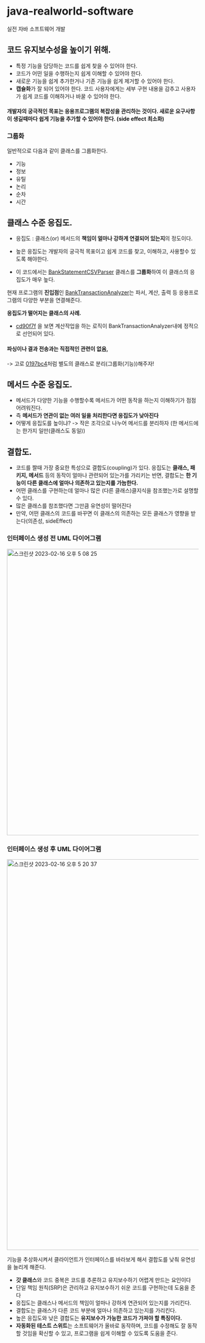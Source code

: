 # java-realworld-software
실전 자바 소프트웨어 개발

## 코드 유지보수성을 높이기 위해.
- 특정 기능을 담당하는 코드를 쉽게 찾을 수 있어야 한다.
- 코드가 어떤 일을 수행하는지 쉽게 이해할 수 있어야 한다.
- 새로운 기능을 쉽게 추가한거나 기존 기능을 쉽게 제거할 수 있어야 한다.
- **캡슐화**가 잘 되어 있어야 한다. 코드 사용자에게는 세부 구현 내용을 감추고 사용자가 쉽게 코드를 이해하거나 바꿀 수 있어야 한다.


#### 개발자의 궁극적인 목표는 응용프로그램의 복잡성을 관리하는 것이다. 새로운 요구사항이 생길때마다 쉽게 기능을 추가할 수 있어야 한다. (side effect 최소화)

### 그룹화
일반적으로 다음과 같이 클래스를 그룹화한다.
- 기능
- 정보
- 유틸
- 논리
- 순차
- 시간

## 클래스 수준 응집도.
- 응집도 : 클래스(or) 메서드의 **책임이 얼마나 강하게 연결되어 있는지**의 정도이다.
- 높은 응집도는 개발자의 궁극적 목표이고 쉽게 코드를 찾고, 이해하고, 사용할수 있도록 해야한다.

- 이 코드에서는 [BankStatementCSVParser](https://github.com/ehdtjs0612/java-realworld-software/blob/main/src/main/java/BankStatementCSVParser.java) 클래스를 **그룹화**하여 이 클래스의 응집도가 매우 높다.


현재 프로그램의 **진입점**인 [BankTransactionAnalyzer](https://github.com/ehdtjs0612/java-realworld-software/blob/main/src/main/java/BankTransactionAnalyzer.java)는 파서, 계산, 출력 등 응용프로그램의 다양한 부분을 연결해준다.

**응집도가 떨어지는 클래스의 사례.**
- [cd90f7f](https://github.com/ehdtjs0612/java-realworld-software/commit/cd90f7fb2d856b67e08a9fe81cbcabe1788b395d) 을 보면 계산작업을 하는 로직이 BankTransactionAnalyzer내에 정적으로 선언되어 있다.

#### 파싱이나 결과 전송과는 직접적인 관련이 없음,
-> 고로 [0197bc4](https://github.com/ehdtjs0612/java-realworld-software/commit/0197bc497a236937766e235621747d4a5a1079f1)처럼 별도의 클래스로 분리(그룹화(기능))해주자!

## 메서드 수준 응집도.
- 메서드가 다양한 기능을 수행할수록 메서드가 어떤 동작을 하는지 이해하기가 점점 어려워진다.
- 즉 **메서드가 연관이 없는 여러 일을 처리한다면 응집도가 낮아진다**
- 어떻게 응집도를 높이냐? -> 작은 조각으로 나누어 메서드를 분리하자 (한 메서드에는 한가지 일만(클래스도 동일))

## 결합도.
- 코드를 짤때 가장 중요한 특성으로 결합도(coupling)가 있다. 응집도는 **클래스, 패키지, 메서드** 등의 동작이 얼마나 관련되어 있는가를 가리키는 반면, 결합도는 **한 기능이 다른 클래스에 얼마나 의존하고 있는지를 가늠한다.**
- 어떤 클래스를 구현하는데 얼마나 많은 (다른 클래스)클지식을 참조했는가로 설명할 수 있다.
- 많은 클래스를 참조했다면 그만큼 유연성이 떨어진다
- 만약, 어떤 클래스의 코드를 바꾸면 이 클래스의 의존하는 모든 클래스가 영향을 받는다(의존성, sideEffect)

### 인터페이스 생성 전 UML 다이어그램
<img width="752" alt="스크린샷 2023-02-16 오후 5 08 25" src="https://user-images.githubusercontent.com/65344293/219316062-28a79931-b6a8-4aff-9ae1-71d6a5750e42.png">

### 인터페이스 생성 후 UML 다이어그램
<img width="1026" alt="스크린샷 2023-02-16 오후 5 20 37" src="https://user-images.githubusercontent.com/65344293/219316181-d47b097c-7789-45bb-9c79-ddaa65b658a1.png">

기능을 추상화시켜서 클라이언트가 인터페이스를 바라보게 해서 결합도를 낮춰 유연성을 늘리게 해준다.

- **갓 클래스**와 코드 중복은 코드를 추론하고 유지보수하기 어렵게 만드는 요인이다
- 단일 책임 원칙(SRP)은 관리하고 유지보수하기 쉬운 코드를 구현하는데 도움을 준다
- 응집도는 클래스나 메서드의 책임이 얼마나 강하게 연관되어 있는지를 가리킨다.
- 결합도는 클래스가 다른 코드 부분에 얼마나 의존하고 있는지를 가리킨다.
- 높은 응집도와 낮은 결합도는 **유지보수가 가능한 코드가 가져야 할 특징이다.**
- **자동화된 테스트 스위트**는 소프트웨어가 올바로 동작하며, 코드를 수정해도 잘 동작할 것임을 확신할 수 있고, 프로그램을 쉽게 이해할 수 있도록 도움을 준다.